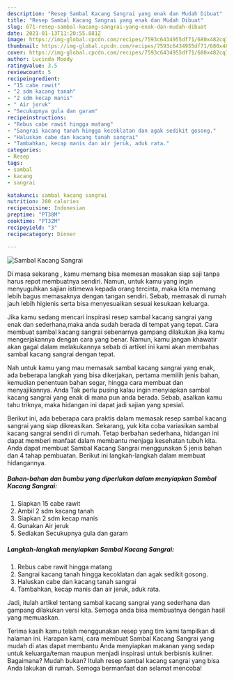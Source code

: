 ```yaml
---
description: "Resep Sambal Kacang Sangrai yang enak dan Mudah Dibuat"
title: "Resep Sambal Kacang Sangrai yang enak dan Mudah Dibuat"
slug: 671-resep-sambal-kacang-sangrai-yang-enak-dan-mudah-dibuat
date: 2021-01-13T11:20:55.881Z
image: https://img-global.cpcdn.com/recipes/7593c6434955df71/680x482cq70/sambal-kacang-sangrai-foto-resep-utama.jpg
thumbnail: https://img-global.cpcdn.com/recipes/7593c6434955df71/680x482cq70/sambal-kacang-sangrai-foto-resep-utama.jpg
cover: https://img-global.cpcdn.com/recipes/7593c6434955df71/680x482cq70/sambal-kacang-sangrai-foto-resep-utama.jpg
author: Lucinda Moody
ratingvalue: 3.5
reviewcount: 5
recipeingredient:
- "15 cabe rawit"
- "2 sdm kacang tanah"
- "2 sdm kecap manis"
- " Air jeruk"
- "Secukupnya gula dan garam"
recipeinstructions:
- "Rebus cabe rawit hingga matang"
- "Sangrai kacang tanah hingga kecoklatan dan agak sedikit gosong."
- "Haluskan cabe dan kacang tanah sangrai"
- "Tambahkan, kecap manis dan air jeruk, aduk rata."
categories:
- Resep
tags:
- sambal
- kacang
- sangrai

katakunci: sambal kacang sangrai 
nutrition: 280 calories
recipecuisine: Indonesian
preptime: "PT38M"
cooktime: "PT32M"
recipeyield: "3"
recipecategory: Dinner

---
```



![Sambal Kacang Sangrai](https://img-global.cpcdn.com/recipes/7593c6434955df71/680x482cq70/sambal-kacang-sangrai-foto-resep-utama.jpg)

Di masa  sekarang , kamu memang bisa memesan masakan siap saji tanpa harus repot membuatnya sendiri. Namun, untuk kamu yang ingin menyuguhkan sajian istimewa kepada orang tercinta, maka kita memang lebih bagus memasaknya dengan tangan sendiri. Sebab, memasak di rumah jauh lebih higienis serta bisa menyesuaikan sesuai kesukaan keluarga.

Jika kamu sedang mencari inspirasi resep sambal kacang sangrai yang enak dan sederhana,maka anda sudah berada di tempat yang tepat. Cara membuat sambal kacang sangrai  sebenarnya gampang dilakukan jika kamu mengerjakannya dengan cara yang benar. Namun, kamu jangan khawatir akan gagal dalam melakukannya 
sebab di artikel ini kami akan membahas sambal kacang sangrai dengan tepat.  



Nah untuk kamu yang mau memasak sambal kacang sangrai yang enak, ada beberapa langkah yang bisa dikerjakan, pertama memilih jenis bahan, kemudian penentuan bahan segar, hingga cara membuat dan menyajikannya. Anda Tak perlu pusing kalau ingin menyiapkan sambal kacang sangrai yang enak di mana pun anda berada. Sebab, asalkan kamu  tahu triknya, maka hidangan ini dapat jadi sajian yang spesial.

Berikut ini, ada beberapa cara praktis  dalam memasak resep sambal kacang sangrai yang siap dikreasikan. Sekarang, yuk kita coba variasikan sambal kacang sangrai sendiri di rumah. Tetap berbahan sederhana, hidangan ini dapat memberi manfaat dalam membantu menjaga kesehatan tubuh kita. Anda dapat membuat Sambal Kacang Sangrai menggunakan 5 jenis bahan dan 4 tahap pembuatan. Berikut ini langkah-langkah dalam membuat hidangannya.

<!--inarticleads1-->

##### Bahan-bahan dan bumbu yang diperlukan dalam menyiapkan Sambal Kacang Sangrai:

1. Siapkan 15 cabe rawit
1. Ambil 2 sdm kacang tanah
1. Siapkan 2 sdm kecap manis
1. Gunakan  Air jeruk
1. Sediakan Secukupnya gula dan garam




<!--inarticleads2-->

##### Langkah-langkah menyiapkan Sambal Kacang Sangrai:

1. Rebus cabe rawit hingga matang
1. Sangrai kacang tanah hingga kecoklatan dan agak sedikit gosong.
1. Haluskan cabe dan kacang tanah sangrai
1. Tambahkan, kecap manis dan air jeruk, aduk rata.




Jadi, itulah artikel tentang  sambal kacang sangrai  yang sederhana dan gampang dilakukan versi kita. Semoga anda bisa membuatnya dengan hasil yang memuaskan. 

Terima kasih kamu telah menggunakan resep yang tim kami tampilkan di halaman ini. Harapan kami, cara membuat  Sambal Kacang Sangrai yang mudah di atas dapat membantu Anda menyiapkan makanan yang sedap untuk keluarga/teman maupun menjadi inspirasi untuk berbisnis kuliner. Bagaimana? Mudah bukan? Itulah resep sambal kacang sangrai yang bisa Anda lakukan di rumah. Semoga bermanfaat dan selamat mencoba!

